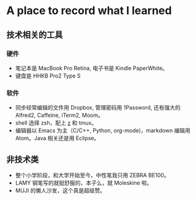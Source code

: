 # A place to record what I learned

## 技术相关的工具

### 硬件
+ 笔记本是 MacBook Pro Retina, 电子书是 Kindle PaperWhite。
+ 键盘是 HHKB Pro2 Type S

### 软件
+ 同步经常编辑的文件用 Dropbox, 管理密码用 1Password, 还有强大的 Alfred2, Caffeine, iTerm2, Moom。
+ shell 选择 zsh，配上 [z](https://github.com/rupa/z) 和 tmux。
+ 编辑器以 Emacs 为主（C/C++, Python, org-mode)，markdown 编辑用 Atom。Java 相关还是用 Eclipse。


## 非技术类
+ 整个小学阶段，和大学开始至今，中性笔我只用 ZEBRA BE100。
+ LAMY 钢笔写的就挺舒服的，本子么，就 Moleskine 啦。
+ MUJI 的懒人沙发，这个真是超级赞。
